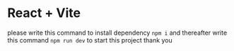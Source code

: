 # React + Vite

please write this command to install dependency `npm i` and thereafter write this command `npm run dev` to start this project
thank you
